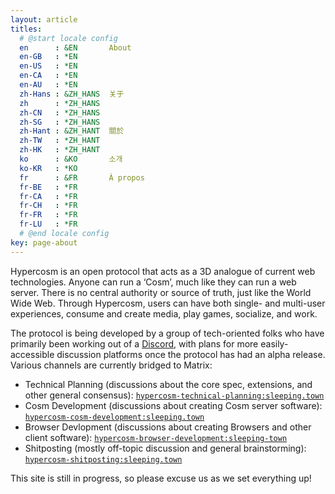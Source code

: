 ```yaml
---
layout: article
titles:
  # @start locale config
  en      : &EN       About
  en-GB   : *EN
  en-US   : *EN
  en-CA   : *EN
  en-AU   : *EN
  zh-Hans : &ZH_HANS  关于
  zh      : *ZH_HANS
  zh-CN   : *ZH_HANS
  zh-SG   : *ZH_HANS
  zh-Hant : &ZH_HANT  關於
  zh-TW   : *ZH_HANT
  zh-HK   : *ZH_HANT
  ko      : &KO       소개
  ko-KR   : *KO
  fr      : &FR       À propos
  fr-BE   : *FR
  fr-CA   : *FR
  fr-CH   : *FR
  fr-FR   : *FR
  fr-LU   : *FR
  # @end locale config
key: page-about
---
```


Hypercosm is an open protocol that acts as a 3D analogue of current web technologies. Anyone can run a ‘Cosm’, much
like they can run a web server. There is no central authority or source of truth, just like the World Wide Web. Through
Hypercosm, users can have both single- and multi-user experiences, consume and create media, play games, socialize, and
work.

The protocol is being developed by a group of tech-oriented folks who have primarily been working out of a
[Discord](https://discord.gg/pvgemuz9wb), with plans for more easily-accessible discussion platforms once the protocol
has had an alpha release. Various channels are currently bridged to Matrix:
- Technical Planning (discussions about the core spec, extensions, and other general consensus): [`hypercosm-technical-planning:sleeping.town`](https://matrix.to/#/#hypercosm-technical-planning:sleeping.town)
- Cosm Development (discussions about creating Cosm server software): [`hypercosm-cosm-development:sleeping.town`](https://matrix.to/#/#hypercosm-browser-development:sleeping.town)
- Browser Devlopment (discussions about creating Browsers and other client software): [`hypercosm-browser-development:sleeping-town`](https://matrix.to/#/#hypercosm-browser-development:sleeping.town)
- Shitposting (mostly off-topic discussion and general brainstorming): [`hypercosm-shitposting:sleeping.town`](https://matrix.to/#/#hypercosm-shitposting:sleeping.town)

This site is still in progress, so please excuse us as we set everything up!